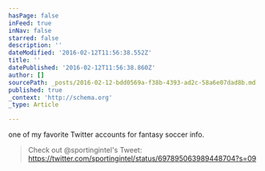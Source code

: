 ```yaml
---
hasPage: false
inFeed: true
inNav: false
starred: false
description: ''
dateModified: '2016-02-12T11:56:38.552Z'
title: ''
datePublished: '2016-02-12T11:56:38.860Z'
author: []
sourcePath: _posts/2016-02-12-bdd0569a-f38b-4393-ad2c-58a6e07dad8b.md
published: true
_context: 'http://schema.org'
_type: Article

---
```

one of my favorite Twitter accounts for fantasy soccer info.

> Check out @sportingintel's Tweet: https://twitter.com/sportingintel/status/697895063989448704?s=09